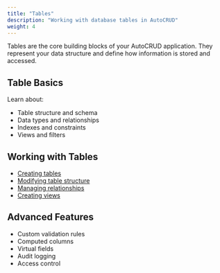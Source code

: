 ```yaml
---
title: "Tables"
description: "Working with database tables in AutoCRUD"
weight: 4
---
```


Tables are the core building blocks of your AutoCRUD application. They represent your data structure and define how information is stored and accessed.

## Table Basics

Learn about:

- Table structure and schema
- Data types and relationships
- Indexes and constraints
- Views and filters

## Working with Tables

- [Creating tables](/docs/tables/create)
- [Modifying table structure](/docs/tables/modify)
- [Managing relationships](/docs/tables/relationships)
- [Creating views](/docs/tables/views)

## Advanced Features

- Custom validation rules
- Computed columns
- Virtual fields
- Audit logging
- Access control
